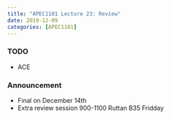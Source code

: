 ```yaml
---
title: "APEC1101 Lecture 23: Review"
date: 2019-12-09
categories: [APEC1101]
---
```


### TODO

- ACE

### Announcement

- Final on December 14th 
- Extra review session 900-1100 Ruttan B35 Fridday